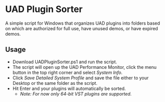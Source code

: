 UAD Plugin Sorter
=================

A simple script for Windows that organizes UAD plugins into folders based on which are authorized for full use, have unused demos, or have expired demos.

Usage
-----
- Download UADPluginSorter.ps1 and run the script.
- The script will open up the UAD Performance Monitor, click the menu button in the top right corner and select *System Info*.
- Click *Save Detailed System Profile* and save the file either to your Desktop or the same folder as the script.
- Hit Enter and your plugins will automatically be sorted.
  - *Note: For now only 64-bit VST plugins are supported.*
